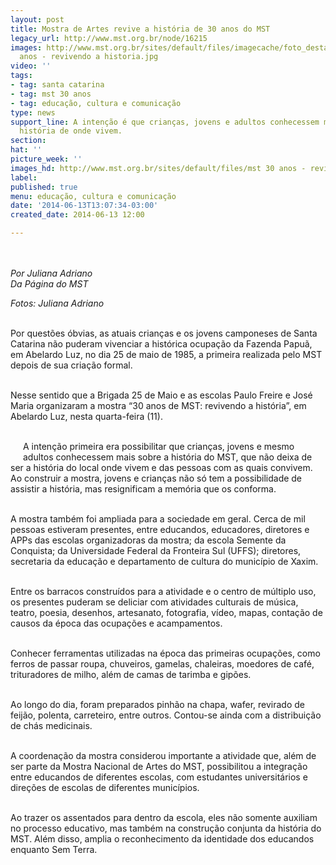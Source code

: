 ```yaml
---
layout: post
title: Mostra de Artes revive a história de 30 anos do MST
legacy_url: http://www.mst.org.br/node/16215
images: http://www.mst.org.br/sites/default/files/imagecache/foto_destaque/mst 30
  anos - revivendo a historia.jpg
video: ''
tags:
- tag: santa catarina
- tag: mst 30 anos
- tag: educação, cultura e comunicação
type: news
support_line: A intenção é que crianças, jovens e adultos conhecessem mais sobre a
  história de onde vivem.
section: 
hat: ''
picture_week: ''
images_hd: http://www.mst.org.br/sites/default/files/mst 30 anos - revivendo a historia.jpg
label: 
published: true
menu: educação, cultura e comunicação
date: '2014-06-13T13:07:34-03:00'
created_date: 2014-06-13 12:00

---
```

<p><img style="margin: 10px;" src="http://www.mst.org.br/sites/default/files/mst%2030%20anos%20-%20revivendo%20a%20historia.jpg" alt=""></p><p><em>Por Juliana Adriano<br>Da Página do MST</em></p><p><em>Fotos:&nbsp;Juliana Adriano</em></p><p><br>Por questões óbvias, as atuais crianças e os jovens camponeses de Santa Catarina não puderam vivenciar a histórica ocupação da Fazenda Papuã, em Abelardo&nbsp;Luz,&nbsp;no dia 25 de maio de 1985, a primeira realizada pelo MST depois de sua criação formal.&nbsp;</p><p><br>Nesse sentido que a Brigada 25 de Maio e as escolas Paulo Freire e José Maria organizaram a mostra “30 anos de MST: revivendo a história”, em Abelardo Luz, nesta quarta-feira (11). &nbsp;</p><p><br><img style="margin: 10px; float: left;" src="http://www.mst.org.br/sites/default/files/30%20anos%20SC.jpg" alt="">A intenção primeira era possibilitar que crianças, jovens e mesmo adultos conhecessem mais sobre a história do MST, que não deixa de ser a história do local onde vivem e das pessoas com as quais convivem. Ao construir a mostra, jovens e crianças não só tem a possibilidade de assistir a história, mas resignificam a memória que os conforma.</p><p><br>A mostra também foi ampliada para a sociedade em geral. Cerca de mil pessoas estiveram presentes, entre educandos, educadores, diretores e APPs das escolas organizadoras da mostra; da escola Semente da Conquista; da Universidade Federal da Fronteira Sul (UFFS); diretores, secretaria da educação e departamento de cultura do município de Xaxim.</p><p><br>Entre os barracos construídos para a atividade e o centro de múltiplo uso, os presentes puderam se deliciar com atividades culturais de música, teatro, poesia, desenhos, artesanato, fotografia, vídeo, mapas, contação de causos da época das ocupações e acampamentos.&nbsp;</p><p><br>Conhecer ferramentas utilizadas na época das primeiras ocupações, como ferros de passar roupa, chuveiros, gamelas, chaleiras, moedores de café, trituradores de milho, além de camas de tarimba e gipões.&nbsp;</p><p><br>Ao longo do dia, foram preparados pinhão na chapa, wafer, revirado de feijão, polenta, carreteiro, entre outros. Contou-se ainda com a distribuição de chás medicinais.</p><p><br>A coordenação da mostra considerou importante a atividade que, além de ser parte da Mostra Nacional de Artes do MST, possibilitou a integração entre educandos de diferentes escolas, com estudantes universitários e direções de escolas de diferentes municípios.&nbsp;</p><p><br>Ao trazer os assentados para dentro da escola, eles não somente auxiliam no processo educativo, mas também na construção conjunta da história do MST. Além disso, amplia o reconhecimento da identidade dos educandos enquanto Sem Terra.</p><p><img style="margin: 10px;" src="http://www.mst.org.br/sites/default/files/30%20anos%20SC_II.jpg" alt=""><img style="margin: 10px;" src="http://www.mst.org.br/sites/default/files/pinh%C3%A3o_30%20anos_SC.jpg" alt=""><img style="margin: 10px;" src="http://www.mst.org.br/sites/default/files/30%20anos%20SC_III.jpg" alt=""></p>
